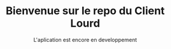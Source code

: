 <h1 align="center">Bienvenue sur le repo du Client Lourd</h1>
<p align="center">
    L'aplication est encore en developpement
</p>

